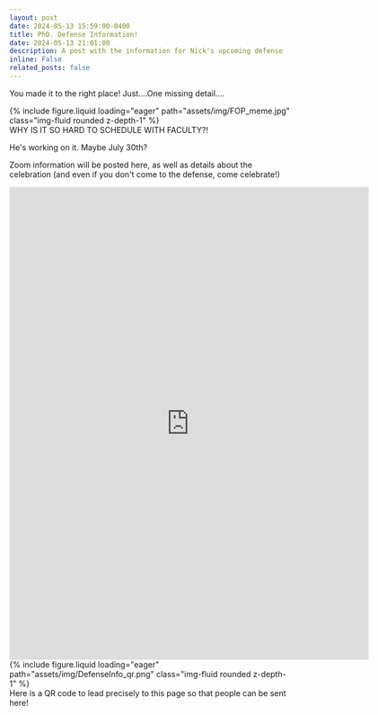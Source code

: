 ```yaml
---
layout: post
date: 2024-05-13 15:59:00-0400
title: PhD. Defense Information!
date: 2024-05-13 21:01:00
description: A post with the information for Nick's upcoming defense
inline: False
related_posts: false
---
```


You made it to the right place!  Just....One missing detail....

<div class="row mt-3">
    <div class="col-sm mt-3 mt-md-0">
        {% include figure.liquid loading="eager" path="assets/img/FOP_meme.jpg" class="img-fluid rounded z-depth-1" %}
    </div>
</div>
<div class="caption">
    WHY IS IT SO HARD TO SCHEDULE WITH FACULTY?!
</div>

He's working on it.  Maybe July 30th?  

Zoom information will be posted here, as well as details about the celebration (and even if you don't come to the defense, come celebrate!)


<iframe src="https://docs.google.com/forms/d/e/1FAIpQLSflyaboX2GqwVf2-ptRBIveAktzaKW6wC7TxOKVLVeR3p1tqQ/viewform?embedded=true" width="640" height="841" frameborder="0" marginheight="0" marginwidth="0">Loading…</iframe>


<div class="row mt-3">
    <div class="col-sm mt-3 mt-md-0">
        {% include figure.liquid loading="eager" path="assets/img/DefenseInfo_qr.png" class="img-fluid rounded z-depth-1" %}
    </div>
</div>
<div class="caption">
    Here is a QR code to lead precisely to this page so that people can be sent here!
</div>



<!--

Personal Room::


<li class="masthead__menu-item">
    <a href="https://rochester.zoom.us/my/nicksroom.ur">Nick's Personal Room</a>
</li>

and if you have trouble, let me know!


Defense Specific Room?


Nick Reilly - UR is inviting you to a scheduled Zoom meeting.

Topic: Nick's Defense
Time: Jul 19, 2024 02:00 PM Eastern Time (US and Canada)

Join Zoom Meeting
https://rochester.zoom.us/j/99469179587?pwd=MzZkUHFlNEdMOVQzcWFqRzFPYjJHZz09

Meeting ID: 994 6917 9587
Passcode: 812491

---

One tap mobile
+16469313860,,99469179587#,,,,*812491# US
+16468769923,,99469179587#,,,,*812491# US (New York)

---

Dial by your location
• +1 646 931 3860 US
• +1 646 876 9923 US (New York)
• +1 305 224 1968 US
• +1 309 205 3325 US
• +1 312 626 6799 US (Chicago)
• +1 301 715 8592 US (Washington DC)
• +1 360 209 5623 US
• +1 386 347 5053 US
• +1 507 473 4847 US
• +1 564 217 2000 US
• +1 669 444 9171 US
• +1 669 900 6833 US (San Jose)
• +1 689 278 1000 US
• +1 719 359 4580 US
• +1 253 205 0468 US
• +1 253 215 8782 US (Tacoma)
• +1 346 248 7799 US (Houston)

Meeting ID: 994 6917 9587
Passcode: 812491

Find your local number: https://rochester.zoom.us/u/abmgOQVwkM

---

Join by SIP
• 99469179587@zoomcrc.com

---

Join by H.323
• 162.255.37.11 (US West)
• 162.255.36.11 (US East)
• 115.114.131.7 (India Mumbai)
• 115.114.115.7 (India Hyderabad)
• 213.19.144.110 (Amsterdam Netherlands)
• 213.244.140.110 (Germany)
• 103.122.166.55 (Australia Sydney)
• 103.122.167.55 (Australia Melbourne)
• 149.137.40.110 (Singapore)
• 64.211.144.160 (Brazil)
• 149.137.68.253 (Mexico)
• 69.174.57.160 (Canada Toronto)
• 65.39.152.160 (Canada Vancouver)
• 207.226.132.110 (Japan Tokyo)
• 149.137.24.110 (Japan Osaka)

Meeting ID: 994 6917 9587
Passcode: 812491



-->
